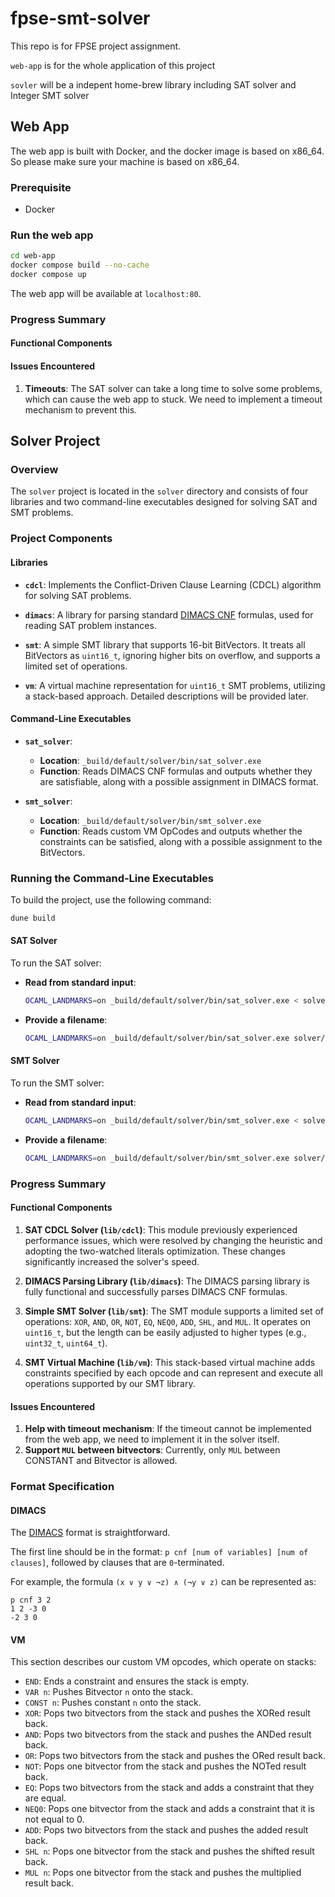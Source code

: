 # fpse-smt-solver

This repo is for FPSE project assignment.

`web-app` is for the whole application of this project

`sovler` will be a indepent home-brew library including SAT solver and Integer SMT solver

## Web App

The web app is built with Docker, and the docker image is based on x86_64. So please make sure your machine is based on x86_64.

### Prerequisite

- Docker

### Run the web app

```bash
cd web-app
docker compose build --no-cache
docker compose up
```

The web app will be available at `localhost:80`.

### Progress Summary

#### Functional Components

#### Issues Encountered

1. **Timeouts**: The SAT solver can take a long time to solve some problems, which can cause the web app to stuck. We need to implement a timeout mechanism to prevent this.

## Solver Project

### Overview

The `solver` project is located in the `solver` directory and consists of four libraries and two command-line executables designed for solving SAT and SMT problems.

### Project Components

#### Libraries

- **`cdcl`**: Implements the Conflict-Driven Clause Learning (CDCL) algorithm for solving SAT problems.
  
- **`dimacs`**: A library for parsing standard [DIMACS CNF](https://jix.github.io/varisat/manual/0.2.0/formats/dimacs.html) formulas, used for reading SAT problem instances.

- **`smt`**: A simple SMT library that supports 16-bit BitVectors. It treats all BitVectors as `uint16_t`, ignoring higher bits on overflow, and supports a limited set of operations.

- **`vm`**: A virtual machine representation for `uint16_t` SMT problems, utilizing a stack-based approach. Detailed descriptions will be provided later.

#### Command-Line Executables

- **`sat_solver`**:
  - **Location**: `_build/default/solver/bin/sat_solver.exe`
  - **Function**: Reads DIMACS CNF formulas and outputs whether they are satisfiable, along with a possible assignment in DIMACS format.

- **`smt_solver`**:
  - **Location**: `_build/default/solver/bin/smt_solver.exe`
  - **Function**: Reads custom VM OpCodes and outputs whether the constraints can be satisfied, along with a possible assignment to the BitVectors.

### Running the Command-Line Executables

To build the project, use the following command:

```bash
dune build
```

#### SAT Solver

To run the SAT solver:

- **Read from standard input**:

  ```bash
  OCAML_LANDMARKS=on _build/default/solver/bin/sat_solver.exe < solver/test/files/timetable5.cnf
  ```

- **Provide a filename**:

  ```bash
  OCAML_LANDMARKS=on _build/default/solver/bin/sat_solver.exe solver/test/files/timetable5.cnf
  ```

#### SMT Solver

To run the SMT solver:

- **Read from standard input**:

  ```bash
  OCAML_LANDMARKS=on _build/default/solver/bin/smt_solver.exe < solver/test/files/example.smt
  ```

- **Provide a filename**:

  ```bash
  OCAML_LANDMARKS=on _build/default/solver/bin/smt_solver.exe solver/test/files/example.smt
  ```

### Progress Summary

#### Functional Components

1. **SAT CDCL Solver (`lib/cdcl`)**: This module previously experienced performance issues, which were resolved by changing the heuristic and adopting the two-watched literals optimization. These changes significantly increased the solver's speed.

2. **DIMACS Parsing Library (`lib/dimacs`)**: The DIMACS parsing library is fully functional and successfully parses DIMACS CNF formulas.

3. **Simple SMT Solver (`lib/smt`)**: The SMT module supports a limited set of operations: `XOR`, `AND`, `OR`, `NOT`, `EQ`, `NEQ0`, `ADD`, `SHL`, and `MUL`. It operates on `uint16_t`, but the length can be easily adjusted to higher types (e.g., `uint32_t`, `uint64_t`).

4. **SMT Virtual Machine (`lib/vm`)**: This stack-based virtual machine adds constraints specified by each opcode and can represent and execute all operations supported by our SMT library.

#### Issues Encountered

1. **Help with timeout mechanism**: If the timeout cannot be implemented from the web app, we need to implement it in the solver itself.
2. **Support `MUL` between bitvectors**: Currently, only `MUL` between CONSTANT and Bitvector is allowed.

### Format Specification

#### DIMACS

The [DIMACS](https://jix.github.io/varisat/manual/0.2.0/formats/dimacs.html) format is straightforward.

The first line should be in the format: `p cnf [num of variables] [num of clauses]`, followed by clauses that are `0`-terminated.

For example, the formula `(x ∨ y ∨ ¬z) ∧ (¬y ∨ z)` can be represented as:

```text
p cnf 3 2
1 2 -3 0
-2 3 0
```

#### VM

This section describes our custom VM opcodes, which operate on stacks:

- `END`: Ends a constraint and ensures the stack is empty.
- `VAR n`: Pushes Bitvector `n` onto the stack.
- `CONST n`: Pushes constant `n` onto the stack.
- `XOR`: Pops two bitvectors from the stack and pushes the XORed result back.
- `AND`: Pops two bitvectors from the stack and pushes the ANDed result back.
- `OR`: Pops two bitvectors from the stack and pushes the ORed result back.
- `NOT`: Pops one bitvector from the stack and pushes the NOTed result back.
- `EQ`: Pops two bitvectors from the stack and adds a constraint that they are equal.
- `NEQ0`: Pops one bitvector from the stack and adds a constraint that it is not equal to 0.
- `ADD`: Pops two bitvectors from the stack and pushes the added result back.
- `SHL n`: Pops one bitvector from the stack and pushes the shifted result back.
- `MUL n`: Pops one bitvector from the stack and pushes the multiplied result back.
